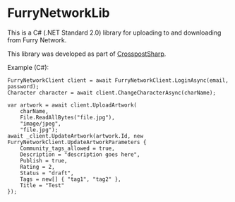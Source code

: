 # FurryNetworkLib

This is a C# (.NET Standard 2.0) library for uploading to and downloading from Furry Network.

This library was developed as part of [CrosspostSharp](https://github.com/libertyernie/CrosspostSharp).

Example (C#):

	FurryNetworkClient client = await FurryNetworkClient.LoginAsync(email, password);
	Character character = await client.ChangeCharacterAsync(charName);

	var artwork = await client.UploadArtwork(
		charName,
		File.ReadAllBytes("file.jpg"),
		"image/jpeg",
		"file.jpg");
	await _client.UpdateArtwork(artwork.Id, new FurryNetworkClient.UpdateArtworkParameters {
		Community_tags_allowed = true,
		Description = "description goes here",
		Publish = true,
		Rating = 2,
		Status = "draft",
		Tags = new[] { "tag1", "tag2" },
		Title = "Test"
	});